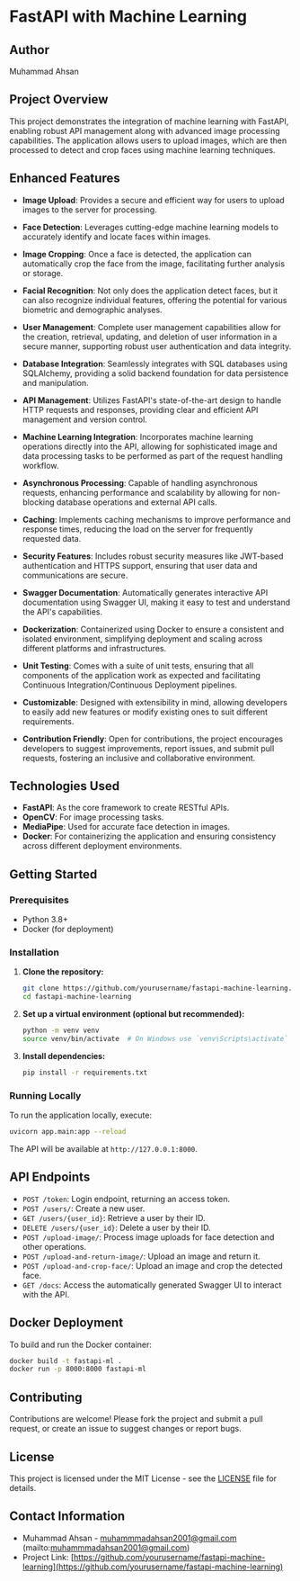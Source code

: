 
# FastAPI with Machine Learning

## Author
Muhammad Ahsan

## Project Overview
This project demonstrates the integration of machine learning with FastAPI, enabling robust API management along with advanced image processing capabilities. The application allows users to upload images, which are then processed to detect and crop faces using machine learning techniques.

## Enhanced Features

- **Image Upload**: Provides a secure and efficient way for users to upload images to the server for processing.

- **Face Detection**: Leverages cutting-edge machine learning models to accurately identify and locate faces within images.

- **Image Cropping**: Once a face is detected, the application can automatically crop the face from the image, facilitating further analysis or storage.

- **Facial Recognition**: Not only does the application detect faces, but it can also recognize individual features, offering the potential for various biometric and demographic analyses.

- **User Management**: Complete user management capabilities allow for the creation, retrieval, updating, and deletion of user information in a secure manner, supporting robust user authentication and data integrity.

- **Database Integration**: Seamlessly integrates with SQL databases using SQLAlchemy, providing a solid backend foundation for data persistence and manipulation.

- **API Management**: Utilizes FastAPI's state-of-the-art design to handle HTTP requests and responses, providing clear and efficient API management and version control.

- **Machine Learning Integration**: Incorporates machine learning operations directly into the API, allowing for sophisticated image and data processing tasks to be performed as part of the request handling workflow.

- **Asynchronous Processing**: Capable of handling asynchronous requests, enhancing performance and scalability by allowing for non-blocking database operations and external API calls.

- **Caching**: Implements caching mechanisms to improve performance and response times, reducing the load on the server for frequently requested data.

- **Security Features**: Includes robust security measures like JWT-based authentication and HTTPS support, ensuring that user data and communications are secure.

- **Swagger Documentation**: Automatically generates interactive API documentation using Swagger UI, making it easy to test and understand the API's capabilities.

- **Dockerization**: Containerized using Docker to ensure a consistent and isolated environment, simplifying deployment and scaling across different platforms and infrastructures.

- **Unit Testing**: Comes with a suite of unit tests, ensuring that all components of the application work as expected and facilitating Continuous Integration/Continuous Deployment pipelines.

- **Customizable**: Designed with extensibility in mind, allowing developers to easily add new features or modify existing ones to suit different requirements.

- **Contribution Friendly**: Open for contributions, the project encourages developers to suggest improvements, report issues, and submit pull requests, fostering an inclusive and collaborative environment.


## Technologies Used
- **FastAPI**: As the core framework to create RESTful APIs.
- **OpenCV**: For image processing tasks.
- **MediaPipe**: Used for accurate face detection in images.
- **Docker**: For containerizing the application and ensuring consistency across different deployment environments.

## Getting Started

### Prerequisites
- Python 3.8+
- Docker (for deployment)

### Installation
1. **Clone the repository:**
   ```bash
   git clone https://github.com/yourusername/fastapi-machine-learning.git
   cd fastapi-machine-learning
   ```

2. **Set up a virtual environment (optional but recommended):**
   ```bash
   python -m venv venv
   source venv/bin/activate  # On Windows use `venv\Scripts\activate`
   ```

3. **Install dependencies:**
   ```bash
   pip install -r requirements.txt
   ```

### Running Locally
To run the application locally, execute:
```bash
uvicorn app.main:app --reload
```
The API will be available at `http://127.0.0.1:8000`.

## API Endpoints
- `POST /token`: Login endpoint, returning an access token.
- `POST /users/`: Create a new user.
- `GET /users/{user_id}`: Retrieve a user by their ID.
- `DELETE /users/{user_id}`: Delete a user by their ID.
- `POST /upload-image/`: Process image uploads for face detection and other operations.
- `POST /upload-and-return-image/`: Upload an image and return it.
- `POST /upload-and-crop-face/`: Upload an image and crop the detected face.
- `GET /docs`: Access the automatically generated Swagger UI to interact with the API.


## Docker Deployment
To build and run the Docker container:
```bash
docker build -t fastapi-ml .
docker run -p 8000:8000 fastapi-ml
```

## Contributing
Contributions are welcome! Please fork the project and submit a pull request, or create an issue to suggest changes or report bugs.

## License
This project is licensed under the MIT License - see the [LICENSE](LICENSE) file for details.

## Contact Information
- Muhammad Ahsan - muhammmadahsan2001@gmail.com (mailto:muhammmadahsan2001@gmail.com)
- Project Link: [https://github.com/yourusername/fastapi-machine-learning](https://github.com/yourusername/fastapi-machine-learning)
